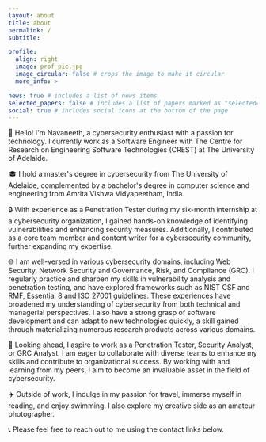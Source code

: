 ```yaml
---
layout: about
title: about
permalink: /
subtitle:

profile:
  align: right
  image: prof_pic.jpg
  image_circular: false # crops the image to make it circular
  more_info: >

news: true # includes a list of news items
selected_papers: false # includes a list of papers marked as "selected={true}"
social: true # includes social icons at the bottom of the page
---
```


👋 Hello! I'm Navaneeth, a cybersecurity enthusiast with a passion for technology. I currently work as a Software Engineer with The Centre for Research on Engineering Software Technologies (CREST) at The University of Adelaide.

🎓 I hold a master's degree in cybersecurity from The University of Adelaide, complemented by a bachelor's degree in computer science and engineering from Amrita Vishwa Vidyapeetham, India.

🔒 With experience as a Penetration Tester during my six-month internship at a cybersecurity organization, I gained hands-on knowledge of identifying vulnerabilities and enhancing security measures. Additionally, I contributed as a core team member and content writer for a cybersecurity community, further expanding my expertise.

🌐 I am well-versed in various cybersecurity domains, including Web Security, Network Security and Governance, Risk, and Compliance (GRC). I regularly practice and sharpen my skills in vulnerability analysis and penetration testing, and have explored frameworks such as NIST CSF and RMF, Essential 8 and ISO 27001 guidelines. These experiences have broadened my understanding of cybersecurity from both technical and managerial perspectives. I also have a strong grasp of software development and can adapt to new technologies quickly, a skill gained through materializing numerous research products across various domains.

💼 Looking ahead, I aspire to work as a Penetration Tester, Security Analyst, or GRC Analyst. I am eager to collaborate with diverse teams to enhance my skills and contribute to organizational success. By working with and learning from my peers, I aim to become an invaluable asset in the field of cybersecurity.

✈️ Outside of work, I indulge in my passion for travel, immerse myself in reading, and enjoy swimming. I also explore my creative side as an amateur photographer.

📞 Please feel free to reach out to me using the contact links below.
